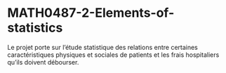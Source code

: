 # MATH0487-2-Elements-of-statistics
Le projet porte sur l’étude statistique des relations entre certaines caractéristiques physiques et sociales de patients et les frais hospitaliers qu’ils doivent débourser.
